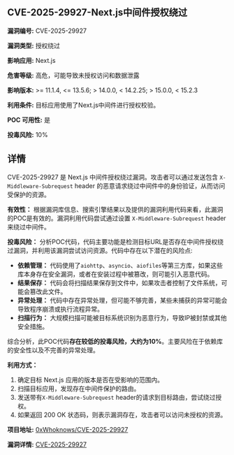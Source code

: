 ## CVE-2025-29927-Next.js中间件授权绕过

**漏洞编号:** CVE-2025-29927

**漏洞类型:** 授权绕过

**影响应用:** Next.js

**危害等级:** 高危，可能导致未授权访问和数据泄露

**影响版本:** >= 11.1.4, <= 13.5.6; > 14.0.0, < 14.2.25; > 15.0.0, < 15.2.3

**利用条件:** 目标应用使用了Next.js中间件进行授权校验。

**POC 可用性:** 是

**投毒风险:** 10%

## 详情

CVE-2025-29927 是 Next.js 中间件授权绕过漏洞。攻击者可以通过发送包含 `X-Middleware-Subrequest`  header 的恶意请求绕过中间件中的身份验证，从而访问受保护的资源。

**有效性：**
根据漏洞库信息、搜索引擎结果以及提供的漏洞利用代码来看，此漏洞的POC是有效的。漏洞利用代码尝试通过设置 `X-Middleware-Subrequest`  header 来绕过中间件。

**投毒风险：**
分析POC代码，代码主要功能是检测目标URL是否存在中间件授权绕过漏洞，并利用该漏洞尝试访问资源。代码中存在以下潜在的风险点:

*   **依赖管理：** 代码使用了`aiohttp`、`asyncio`、`aiofiles`等第三方库，如果这些库本身存在安全漏洞，或者在安装过程中被篡改，则可能引入恶意代码。
*   **结果保存：** 代码会将扫描结果保存到文件中，如果攻击者控制了文件系统，可能会篡改此文件。
*   **异常处理：** 代码中存在异常处理，但可能不够完善，某些未捕获的异常可能会导致程序崩溃或执行流程异常。
*   **扫描行为：** 大规模扫描可能被目标系统识别为恶意行为，导致IP被封禁或其他安全措施。

 综合分析，此POC代码**存在较低的投毒风险，大约为10%**。主要风险在于依赖库的安全性以及不完善的异常处理。

**利用方式：**
1.  确定目标 Next.js 应用的版本是否在受影响的范围内。
2.  扫描目标应用，发现存在中间件保护的路由。
3.  发送带有`X-Middleware-Subrequest` header的请求到目标路由，尝试绕过授权。
4.  如果返回 200 OK 状态码，则表示漏洞存在，攻击者可以访问未授权的资源。

**项目地址:** [0xWhoknows/CVE-2025-29927](https://github.com/0xWhoknows/CVE-2025-29927)

**漏洞详情:** [CVE-2025-29927](https://nvd.nist.gov/vuln/detail/CVE-2025-29927)
